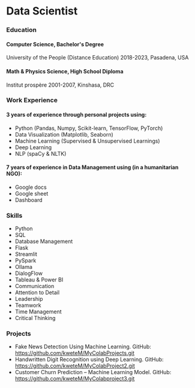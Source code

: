 # Data Scientist

### Education
#### Computer Science, Bachelor's Degree
University of the People (Distance Education)
2018-2023, Pasadena, USA

#### Math & Physics Science, High School Diploma
Institut prospère
2001-2007, Kinshasa, DRC

### Work Experience
#### 3 years of experience through personal projects using:
  - Python (Pandas, Numpy, Scikit-learn, TensorFlow, PyTorch)
  - Data Visualization (Matplotlib, Seaborn)
  - Machine Learning (Supervised & Unsupervised Learnings)
  - Deep Learning
  - NLP (spaCy & NLTK)
#### 7 years of experience in Data Management using (in a humanitarian NGO):
  - Google docs
  - Google sheet
  - Dashboard

### Skills
  - Python
  - SQL
  - Database Management
  - Flask
  - Streamlit
  - PySpark
  - Ollama
  - DialogFlow
  - Tableau & Power BI
  - Communication
  - Attention to Detail
  - Leadership
  - Teamwork
  - Time Management
  - Critical Thinking

### Projects
  - Fake News Detection Using Machine Learning. GitHub: https://github.com/kweteM/MyColabProjects.git
  - Handwritten Digit Recognition using Deep Learning. GitHub: https://github.com/kweteM/MyColabProject2.git
  - Customer Churn Prediction – Machine Learning Model. GitHub: https://github.com/kweteM/MyColabproject3.git

